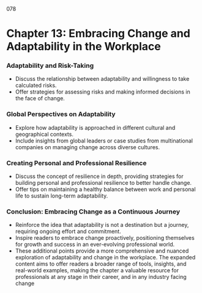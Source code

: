 078

# **Chapter 13: Embracing Change and Adaptability in the Workplace**

### **Adaptability and Risk-Taking**

- Discuss the relationship between adaptability and willingness to take calculated risks.
- Offer strategies for assessing risks and making informed decisions in the face of change.

### **Global Perspectives on Adaptability**

- Explore how adaptability is approached in different cultural and geographical contexts.
- Include insights from global leaders or case studies from multinational companies on managing change across diverse cultures.

### **Creating Personal and Professional Resilience**

- Discuss the concept of resilience in depth, providing strategies for building personal and professional resilience to better handle change.
- Offer tips on maintaining a healthy balance between work and personal life to sustain long-term adaptability.

### **Conclusion: Embracing Change as a Continuous Journey**

- Reinforce the idea that adaptability is not a destination but a journey, requiring ongoing effort and commitment.
- Inspire readers to embrace change proactively, positioning themselves for growth and success in an ever-evolving professional world.
- These additional points provide a more comprehensive and nuanced exploration of adaptability and change in the workplace. The expanded content aims to offer readers a broader range of tools, insights, and real-world examples, making the chapter a valuable resource for professionals at any stage in their career, and in any industry facing change
